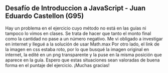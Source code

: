 Desafío de Introduccion a JavaScript - Juan Eduardo Castellon (G95)
---
Hay un problema en el ejercicio cuyo método no está en las guías ni tampoco lo vimos en clases. Se trata de hacer que tanto el monto final como la cantidad no pase a un número negativo. Me vi obligado a investigar en internet y llegué a la solución de usar Math.max
Por otro lado, el link de la imagen en css estaba roto, por lo que busqué la imagen original en internet, la edité en un png transparente y la puse en la misma posición que aparece en la guía.
Espero que estas situaciones sean valoradas de buena forma en el puntaje del ejercicio.
¡Muchas gracias!
